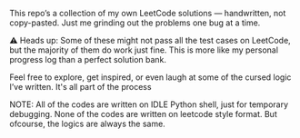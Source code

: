 This repo’s a collection of my own LeetCode solutions — handwritten, not copy-pasted. Just me grinding out the problems one bug at a time.

⚠️ Heads up:
Some of these might not pass all the test cases on LeetCode, but the majority of them do work just fine. This is more like my personal progress log than a perfect solution bank.

Feel free to explore, get inspired, or even laugh at some of the cursed logic I’ve written. It's all part of the process

NOTE:
All of the codes are written on IDLE Python shell, just for temporary debugging. None of the codes are written on leetcode style format. But ofcourse, the logics are always the same.
